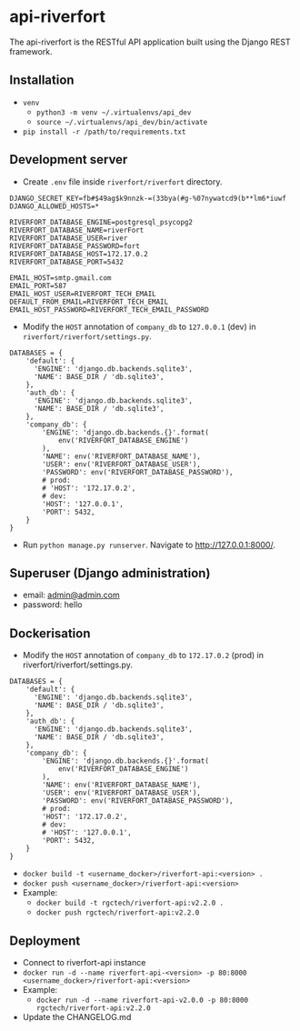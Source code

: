 # api-riverfort
The api-riverfort is the RESTful API application built using the Django REST framework.

## Installation
* `venv`
  * `python3 -m venv ~/.virtualenvs/api_dev`
  * `source ~/.virtualenvs/api_dev/bin/activate`
* `pip install -r /path/to/requirements.txt`

## Development server
  * Create `.env` file inside `riverfort/riverfort` directory.
```
DJANGO_SECRET_KEY=fb#$49ag$k9nnzk-=(33bya(#g-%07nywatcd9(b**lm6*iuwf
DJANGO_ALLOWED_HOSTS=*

RIVERFORT_DATABASE_ENGINE=postgresql_psycopg2
RIVERFORT_DATABASE_NAME=riverFort
RIVERFORT_DATABASE_USER=river
RIVERFORT_DATABASE_PASSWORD=fort
RIVERFORT_DATABASE_HOST=172.17.0.2
RIVERFORT_DATABASE_PORT=5432

EMAIL_HOST=smtp.gmail.com
EMAIL_PORT=587
EMAIL_HOST_USER=RIVERFORT_TECH_EMAIL
DEFAULT_FROM_EMAIL=RIVERFORT_TECH_EMAIL
EMAIL_HOST_PASSWORD=RIVERFORT_TECH_EMAIL_PASSWORD
```
  * Modify the `HOST` annotation of `company_db` to `127.0.0.1` (dev) in `riverfort/riverfort/settings.py`.
```
DATABASES = {
    'default': {
      'ENGINE': 'django.db.backends.sqlite3',
      'NAME': BASE_DIR / 'db.sqlite3',
    },
    'auth_db': {
      'ENGINE': 'django.db.backends.sqlite3',
      'NAME': BASE_DIR / 'db.sqlite3',
    },
    'company_db': {
        'ENGINE': 'django.db.backends.{}'.format(
            env('RIVERFORT_DATABASE_ENGINE')
        ),
        'NAME': env('RIVERFORT_DATABASE_NAME'),
        'USER': env('RIVERFORT_DATABASE_USER'),
        'PASSWORD': env('RIVERFORT_DATABASE_PASSWORD'),
        # prod:
        # 'HOST': '172.17.0.2',
        # dev:
        'HOST': '127.0.0.1',
        'PORT': 5432,
    }
}
```
  * Run `python manage.py runserver`. Navigate to http://127.0.0.1:8000/.
  
## Superuser (Django administration)
  * email: admin@admin.com
  * password: hello

## Dockerisation
* Modify the `HOST` annotation of `company_db` to `172.17.0.2` (prod) in riverfort/riverfort/settings.py.
```
DATABASES = {
    'default': {
      'ENGINE': 'django.db.backends.sqlite3',
      'NAME': BASE_DIR / 'db.sqlite3',
    },
    'auth_db': {
      'ENGINE': 'django.db.backends.sqlite3',
      'NAME': BASE_DIR / 'db.sqlite3',
    },
    'company_db': {
        'ENGINE': 'django.db.backends.{}'.format(
            env('RIVERFORT_DATABASE_ENGINE')
        ),
        'NAME': env('RIVERFORT_DATABASE_NAME'),
        'USER': env('RIVERFORT_DATABASE_USER'),
        'PASSWORD': env('RIVERFORT_DATABASE_PASSWORD'),
        # prod:
        'HOST': '172.17.0.2',
        # dev:
        # 'HOST': '127.0.0.1',
        'PORT': 5432,
    }
}
```
* `docker build -t <username_docker>/riverfort-api:<version> .`
* `docker push <username_docker>/riverfort-api:<version>`
* Example:
  * `docker build -t rgctech/riverfort-api:v2.2.0 .`
  * `docker push rgctech/riverfort-api:v2.2.0`

## Deployment
* Connect to riverfort-api instance
* `docker run -d --name riverfort-api-<version> -p 80:8000 <username_docker>/riverfort-api:<version>`
* Example:
  * `docker run -d --name riverfort-api-v2.0.0 -p 80:8000 rgctech/riverfort-api:v2.2.0`
* Update the CHANGELOG.md
